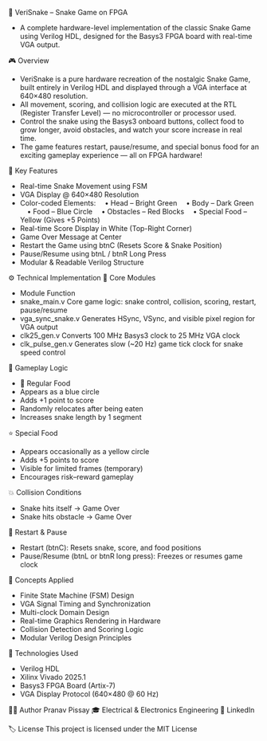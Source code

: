 🐍 VeriSnake – Snake Game on FPGA

- A complete hardware-level implementation of the classic Snake Game using Verilog HDL, designed for the Basys3 FPGA board with real-time VGA output.

🎮 Overview
- VeriSnake is a pure hardware recreation of the nostalgic Snake Game, built entirely in Verilog HDL and displayed through a VGA interface at 640×480 resolution.
- All movement, scoring, and collision logic are executed at the RTL (Register Transfer Level) — no microcontroller or processor used.
- Control the snake using the Basys3 onboard buttons, collect food to grow longer, avoid obstacles, and watch your score increase in real time.
- The game features restart, pause/resume, and special bonus food for an exciting gameplay experience — all on FPGA hardware!


🧩 Key Features
- Real-time Snake Movement using FSM
- VGA Display @ 640×480 Resolution
- Color-coded Elements:
 • Head – Bright Green
 • Body – Dark Green
 • Food – Blue Circle
 • Obstacles – Red Blocks
 • Special Food – Yellow (Gives +5 Points)
- Real-time Score Display in White (Top-Right Corner)
- Game Over Message at Center
- Restart the Game using btnC (Resets Score & Snake Position)
- Pause/Resume using btnL / btnR Long Press
- Modular & Readable Verilog Structure

⚙️ Technical Implementation
🔹 Core Modules
- Module	Function
- snake_main.v	Core game logic: snake control, collision, scoring, restart, pause/resume
- vga_sync_snake.v	Generates HSync, VSync, and visible pixel region for VGA output
- clk25_gen.v	Converts 100 MHz Basys3 clock to 25 MHz VGA clock
- clk_pulse_gen.v	Generates slow (~20 Hz) game tick clock for snake speed control


🍎 Gameplay Logic

- 🎯 Regular Food
- Appears as a blue circle
- Adds +1 point to score
- Randomly relocates after being eaten
- Increases snake length by 1 segment

⭐ Special Food
- Appears occasionally as a yellow circle
- Adds +5 points to score
- Visible for limited frames (temporary)
- Encourages risk–reward gameplay

💥 Collision Conditions
- Snake hits itself → Game Over
- Snake hits obstacle → Game Over

🔁 Restart & Pause
- Restart (btnC): Resets snake, score, and food positions
- Pause/Resume (btnL or btnR long press): Freezes or resumes game clock

🧠 Concepts Applied
- Finite State Machine (FSM) Design
- VGA Signal Timing and Synchronization
- Multi-clock Domain Design
- Real-time Graphics Rendering in Hardware
- Collision Detection and Scoring Logic
- Modular Verilog Design Principles

🧰 Technologies Used
- Verilog HDL
- Xilinx Vivado 2025.1
- Basys3 FPGA Board (Artix-7)
- VGA Display Protocol (640×480 @ 60 Hz)

👨‍💻 Author
Pranav Pissay
🎓 Electrical & Electronics Engineering
🔗 LinkedIn

🏷️ License
This project is licensed under the MIT License

